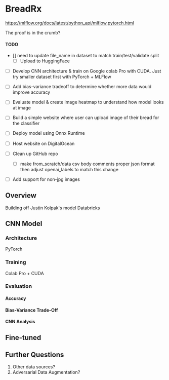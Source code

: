 # BreadRx

https://mlflow.org/docs/latest/python_api/mlflow.pytorch.html

The proof is in the crumb? 

#### TODO

- [] need to update file_name in dataset to match train/test/validate split
  - [ ] Upload to HuggingFace

- [ ] Develop CNN architecture & train on Google colab Pro with CUDA. Just try smaller dataset first with PyTorch + MLFlow

- [ ] Add bias-variance tradeoff to determine whether more data would improve accuracy
- [ ] Evaluate model & create image heatmap to understand how model looks at image

- [ ] Build a simple website where user can upload image of their bread for the classifier
- [ ] Deploy model using Onnx Runtime 
- [ ] Host website on DigitalOcean
- [ ] Clean up GitHub repo
  - [ ] make from_scratch/data csv body comments proper json format then adjust openai_labels to match this change

- [ ] Add support for non-jpg images

## Overview

Building off Justin Kolpak's model Databricks 


## CNN Model

### Architecture
PyTorch


### Training

Colab Pro + CUDA

### Evaluation

#### Accuracy
#### Bias-Variance Trade-Off
#### CNN Analysis


## Fine-tuned


## Further Questions
1. Other data sources?  
2. Adversarial Data Augmentation?

